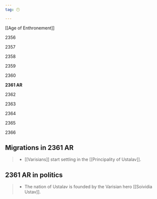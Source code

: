 ```yaml
---
tag: 🕛

---
```

[[Age of Enthronement]]


2356

2357

2358

2359

2360

**2361 AR**

2362

2363

2364

2365

2366



## Migrations in 2361 AR

>  - [[Varisians]] start settling in the [[Principality of Ustalav]].


## 2361 AR in politics

>  - The nation of Ustalav is founded by the Varisian hero [[Soividia Ustav]].






